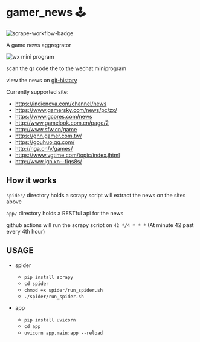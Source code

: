 # gamer_news 🕹
![scrape-workflow-badge](https://github.com/wuwe1/gamer_news/workflows/Scrape%20latest%20data/badge.svg)

A game news aggregrator 

![wx mini program](https://tva1.sinaimg.cn/large/0081Kckwly1gkhsg9hmucj3076076wff.jpg)

scan the qr code the to the wechat miniprogram

view the news on [git-history](https://github.githistory.xyz/wuwe1/gamer_news/blob/master/spider/items.jl)

Currently supported site:
- https://indienova.com/channel/news
- https://www.gamersky.com/news/pc/zx/
- https://www.gcores.com/news
- http://www.gamelook.com.cn/page/2
- http://www.sfw.cn/game
- https://gnn.gamer.com.tw/
- https://gouhuo.qq.com/
- http://nga.cn/v/games/
- https://www.vgtime.com/topic/index.jhtml
- http://www.ign.xn--fiqs8s/ 

## How it works
`spider/` directory holds a scrapy script will extract the news on the sites above

`app/` directory holds a RESTful api for the news

github actions will run the scrapy script on `42 */4 * * *` (At minute 42 past every 4th hour)


## USAGE
- spider
    - `pip install scrapy`
    - `cd spider`
    - `chmod +x spider/run_spider.sh`
    - `./spider/run_spider.sh`

- app
    - `pip install uvicorn`
    - `cd app`
    - `uvicorn app.main:app --reload`
